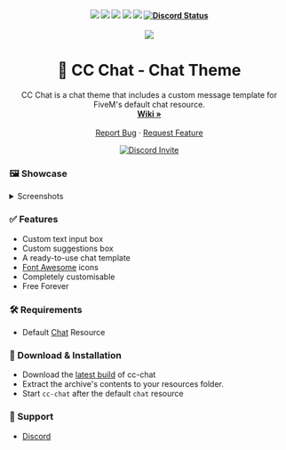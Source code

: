 <h4 align="center">
	<img src="https://img.shields.io/github/release/Concept-Collective/cc-chat.png">
	<img src="https://img.shields.io/github/last-commit/Concept-Collective/cc-chat">
	<img src="https://img.shields.io/github/license/Concept-Collective/cc-chat.png">
	<img src="https://img.shields.io/github/issues/Concept-Collective/cc-chat.png">
	<img src="https://img.shields.io/github/contributors/Concept-Collective/cc-chat.png">
	<a href="https://discord.gg/PSqXgg8v8M" title=""><img alt="Discord Status" src="https://discordapp.com/api/guilds/807309391849062480/widget.png"></a>
</h4>

<div align="center">
	<img src="https://user-images.githubusercontent.com/24248108/164179346-a4f24916-7c9f-42db-b89e-6df85b01ca61.jpg">
	<h1 align="center">🎨 CC Chat - Chat Theme</h1>
	<p align="center">
	    CC Chat is a chat theme that includes a custom message template for FiveM's default chat resource.
	    <br />
	    <a href="https://github.com/Concept-Collective/cc-chat/wiki"><strong>Wiki »</strong></a>
	    <br />
	    <br />    
	    <a href="https://github.com/Concept-Collective/cc-chat/issues">Report Bug</a>
	    ·
	    <a href="https://github.com/Concept-Collective/cc-chat/issues">Request Feature</a>
  	</p>
	<a href="https://discord.gg/PSqXgg8v8M" title=""><img alt="Discord Invite" src="https://discordapp.com/api/guilds/807309391849062480/widget.png?style=banner2"></a>
</div>

### 🖼️ Showcase

<details>
<summary>Screenshots</summary>
<br>
	<img src="https://user-images.githubusercontent.com/24248108/163717930-36500cde-fa37-449a-b70b-ca25435b5493.png">
	<img src="https://user-images.githubusercontent.com/24248108/163717928-fcd3c93a-622e-4ad2-b426-36ed15124af0.png">
	<img src="https://user-images.githubusercontent.com/24248108/163717929-00984374-ac7f-4248-9631-96c6a715e819.png">
</details>


### ✅ Features

- Custom text input box
- Custom suggestions box
- A ready-to-use chat template
- [Font Awesome](https://fontawesome.com/) icons
- Completely customisable
- Free Forever

### 🛠 Requirements
- Default [Chat](https://github.com/citizenfx/cfx-server-data/tree/master/resources/%5Bgameplay%5D/chat) Resource

### 🔧 Download & Installation
- Download the [latest build](https://github.com/Concept-Collective/cc-chat/releases/latest) of cc-chat 
- Extract the archive's contents to your resources folder.
- Start ``cc-chat`` after the default ``chat`` resource

### 🙋 Support
- [Discord](https://discord.conceptcollective.net)
